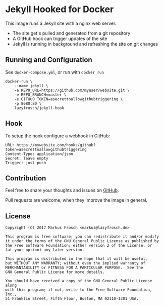 Jekyll Hooked for Docker
========================

This image runs a Jekyll site with a nginx web server.

* The site get's pulled and generated from a git repository
* A GitHub hook can trigger updates of the site
* Jekyll is running in background and refreshing the site on git changes

## Running and Configuration

See `docker-compose.yml`, or run with `docker run`

	docker-run \
		--name jekyll \
		-e REPO_URL=https://github.com/myuser/website.git \
		-e REPO_BRANCH=master \
		-e GITHUB_TOKEN=asecrettoallowgithubtriggering \
		-p 8080:80 \
		lazyfrosch/jekyll-hook

## Hook

To setup the hook configure a webhook in GitHub:

	URL: https://mywebsite.com/hooks/github?token=asecrettoallowgithubtriggering
    Content-Type: application/json
    Secret: leave empty
    Trigger: just push

## Contribution

Feel free to share your thoughts and issues on [GitHub](https://github.com/lazyfrosch/docker-jekyll-hook).

Pull requests are welcome, when they improve the image in general.

## License

    Copyright (C) 2017 Markus Frosch <markus@lazyfrosch.de>

    This program is free software; you can redistribute it and/or modify
    it under the terms of the GNU General Public License as published by
    the Free Software Foundation; either version 2 of the License, or
    (at your option) any later version.

    This program is distributed in the hope that it will be useful,
    but WITHOUT ANY WARRANTY; without even the implied warranty of
    MERCHANTABILITY or FITNESS FOR A PARTICULAR PURPOSE.  See the
    GNU General Public License for more details.

    You should have received a copy of the GNU General Public License along
    with this program; if not, write to the Free Software Foundation, Inc.,
    51 Franklin Street, Fifth Floor, Boston, MA 02110-1301 USA.
